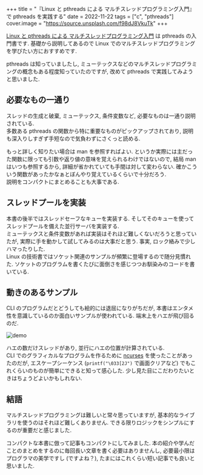 +++
title = "『Linux と pthreads による マルチスレッドプログラミング入門』で pthreads を実践する"
date = 2022-11-22
tags = ["c", "pthreads"]
cover.image = "https://source.unsplash.com/f98dJ8VkuTk"
+++


[Linux と pthreads による マルチスレッドプログラミング入門](https://www.shuwasystem.co.jp/book/9784798053721.html) は pthreads の入門書です.
基礎から説明してあるので Linux でのマルチスレッドプログラミングを学びたい方におすすめです.

pthreads は知っていましたし, ミューテックスなどのマルチスレッドプログラミングの概念もある程度知っていたのですが, 改めて pthreads で実践してみようと思いました.


## 必要なもの一通り

スレッドの生成と破棄, ミューテックス, 条件変数など, 必要なものは一通り説明されている.  
多数ある pthreads の関数から特に重要なものがピックアップされており, 説明も深入りしすぎず手短なので気負わずにさくっと読める.

もっと詳しく知りたい場合は man を参照すればよい. というか実際には主だった関数に限っても引数や返り値の意味を覚えられるわけではないので, 結局 man はいつも参照するから, 詳細が省かれていても手間は対して変わらない. 確かこういう関数があったかなぁとぼんやり覚えているくらいで十分だろう.  
説明をコンパクトにまとめることも大事である.

## スレッドプールを実装

本書の後半ではスレッドセーフなキューを実装する. そしてそのキューを使ってスレッドプールを備えた並行サーバを実装する.  
ミューテックスと条件変数があれば実装はそれほど難しくないだろうと思っていたが, 実際に手を動かして試してみるのは大事だと思う. 事実, ロック絡みで少しハマったりした.  
Linux の技術書ではソケット関連のサンプルが頻繁に登場するので随分見慣れた. ソケットのプログラムを書くたびに面倒さを感じつつお馴染みのコードを書いている.

## 動きのあるサンプル

CLI のプログラムだとどうしても絵的には退屈になりがちだが, 本書はエンタメ性を意識しているのか面白いサンプルが使われている. 端末上をハエが飛び回るのだ.

![demo](https://github.com/momori256/momori.dev/assets/90558309/429e8eb3-e3bc-4ae1-b985-9c121a64f64a)

ハエの数だけスレッドがあり, 並行にハエの位置が計算されている.  
CLI でのグラフィカルなプログラムを作るために [ncurses](https://invisible-island.net/ncurses/) を使ったことがあったのだが, エスケープシーケンス (`printf("\033[2J")` で画面クリアなど) でもこれくらいのものが簡単にできると知って感心した. 少し見た目にこだわりたいときはちょうどよいかもしれない.

## 結語

マルチスレッドプログラミングは難しいと常々思っていますが, 基本的なライブラリを使うのはそれほど難しくありません. できる限りロジックをシンプルにするのが重要だと感じました.

コンパクトな本書に倣って記事もコンパクトにしてみました. 本の紹介や学んだことのまとめをするのに毎回長い文章を書く必要はありませんし, 必要最小限はプログラマの美学ですし (ですよね？), たまにはこれくらい短い記事でも良いと思いました.
